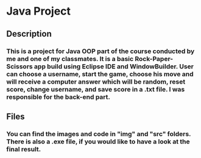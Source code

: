 # Java Project

## Description
### This is a project for Java OOP part of the course conducted by me and one of my classmates. It is a basic Rock-Paper-Scissors app build using Eclipse IDE and WindowBuilder. User can choose a username, start the game, choose his move and will receive a computer answer which will be random, reset score, change username, and save score in a .txt file. I was responsible for the back-end part.

## Files
### You can find the images and code in "img" and "src" folders. There is also a .exe file, if you would like to have a look at the final result.
